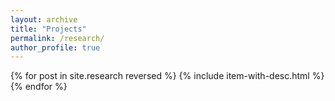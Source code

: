 ```yaml
---
layout: archive
title: "Projects"
permalink: /research/
author_profile: true
---
```


{% for post in site.research reversed %}
  {% include item-with-desc.html %}
{% endfor %}